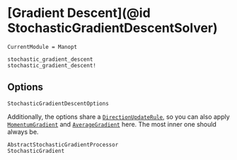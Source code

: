# [Gradient Descent](@id StochasticGradientDescentSolver)

```@meta
CurrentModule = Manopt
```

```@docs
stochastic_gradient_descent
stochastic_gradient_descent!
```

## Options

```@docs
StochasticGradientDescentOptions
```

Additionally, the options share a [`DirectionUpdateRule`](@ref),
so you can also apply [`MomentumGradient`](@ref) and [`AverageGradient`](@ref) here.
The most inner one should always be.

```@docs
AbstractStochasticGradientProcessor
StochasticGradient
```
